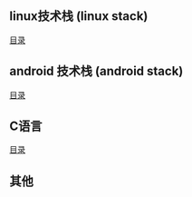 

## linux技术栈 (linux stack)

[目录](./linux/SUMMARY.md)

## android 技术栈 (android stack)

[目录](./android/SUMMARY.md)

## C语言

[目录](./C/SUMMARY.md)

## 其他



